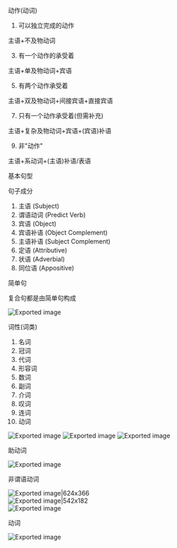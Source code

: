 动作(动词)
 
1. 可以独立完成的动作

主语+不及物动词

3. 有一个动作的承受着

主语+单及物动词+宾语

5. 有两个动作承受着

主语+双及物动词+间接宾语+直接宾语

7. 只有一个动作承受着(但需补充)

主语+复杂及物动词+宾语+(宾语)补语

9. 非"动作"

主语+系动词+(主语)补语/表语

基本句型

句子成分

1. 主语 (Subject)
2. 谓语动词 (Predict Verb)
3. 宾语 (Object)
4. 宾语补语 (Object Complement)
5. 主语补语 (Subject Complement)
6. 定语 (Attributive)
7. 状语 (Adverbial)
8. 同位语 (Appositive)

简单句

复合句都是由简单句构成

![Exported image](Exported%20image%2020250512103613-0.png)

词性(词类)

1. 名词
2. 冠词
3. 代词
4. 形容词
5. 数词
6. 副词
7. 介词
8. 叹词
9. 连词
10. 动词

![Exported image](Exported%20image%2020250512103617-1.png) ![Exported image](Exported%20image%2020250512103622-2.png) ![Exported image](Exported%20image%2020250512103625-3.png)

助动词

![Exported image](Exported%20image%2020250512103629-4.png)  

非谓语动词

![Exported image|624x366](Exported%20image%2020250512103634-5.png)  
![Exported image|542x182](Exported%20image%2020250512103639-6.png)  
![Exported image](Exported%20image%2020250512103643-7.png)

动词

![Exported image](Exported%20image%2020250512103650-8.png)











